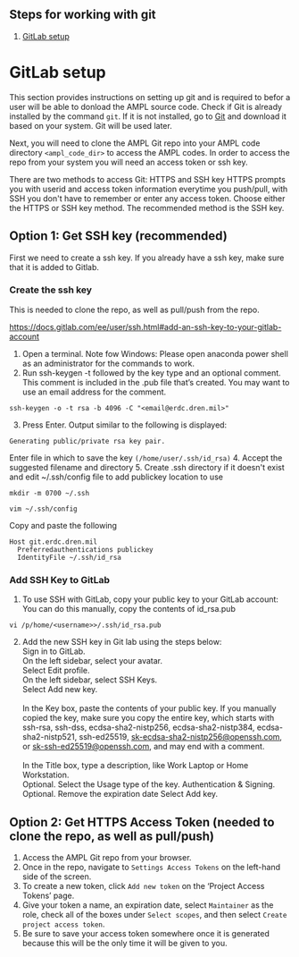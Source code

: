 ## Steps for working with git
1. [GitLab setup](#GitLab-setup)


# GitLab setup
This section provides instructions on setting up git and is required to befor a user will be able to donload the AMPL source code. Check if Git is already installed by the command `git`.  If it is not installed, go to [Git](https://git-scm.com/downloads) and download it based on your system.  Git will be used later.

Next, you will need to clone the AMPL Git repo into your AMPL code directory `<ampl_code_dir>` to access the AMPL codes. In order to access the repo from your system you will need an access token or ssh key.

There are two methods to access Git: HTTPS and SSH key
HTTPS prompts you with userid and access token information everytime you push/pull, with SSH you don't have to remember or enter any access token. Choose either the HTTPS or SSH key method.  The recommended method is the SSH key.


## Option 1: Get SSH key (recommended)
First we need to create a ssh key.  If you already have a ssh key, make sure that it is added to Gitlab.

### Create the ssh key
This is needed to clone the repo, as well as pull/push from the repo.

https://docs.gitlab.com/ee/user/ssh.html#add-an-ssh-key-to-your-gitlab-account

1. Open a terminal. Note fow Windows: Please open anaconda power shell as an administrator for the commands to work.
2. Run ssh-keygen -t followed by the key type and an optional comment. This comment is included in the .pub file that’s created. You may want to use an email address for the comment.

```shell
ssh-keygen -o -t rsa -b 4096 -C "<email@erdc.dren.mil>"
```

3. Press Enter. Output similar to the following is displayed:

`Generating public/private rsa key pair.`

Enter file in which to save the key `(/home/user/.ssh/id_rsa)`
4. Accept the suggested filename and directory
5. Create .ssh directory if it doesn't exist and edit ~/.ssh/config file to add publickey location to use

```
mkdir -m 0700 ~/.ssh
 
vim ~/.ssh/config
```
Copy and paste the following
```
Host git.erdc.dren.mil
  Preferredauthentications publickey
  IdentityFile ~/.ssh/id_rsa

```

### Add SSH Key to GitLab
1. To use SSH with GitLab, copy your public key to your GitLab account: You can do this manually, copy the contents of id_rsa.pub

```shell
vi /p/home/<username>>/.ssh/id_rsa.pub
```

2. Add the new SSH key in Git lab using the steps below:\
Sign in to GitLab.\
On the left sidebar, select your avatar.\
Select Edit profile.\
On the left sidebar, select SSH Keys.\
Select Add new key.\
\
In the Key box, paste the contents of your public key. If you manually copied the key, make sure you copy the entire key, which starts with ssh-rsa, ssh-dss, ecdsa-sha2-nistp256, ecdsa-sha2-nistp384, ecdsa-sha2-nistp521, ssh-ed25519, sk-ecdsa-sha2-nistp256@openssh.com, or sk-ssh-ed25519@openssh.com, and may end with a comment.\
\
In the Title box, type a description, like Work Laptop or Home Workstation.\
Optional. Select the Usage type of the key. Authentication & Signing.\
Optional. Remove the expiration date
Select Add key.

## Option 2: Get HTTPS Access Token (needed to clone the repo, as well as pull/push)

1.	Access the AMPL Git repo from your browser.
2.	Once in the repo, navigate to `Settings Access Tokens` on the left-hand side of the screen.
3.	To create a new token, click `Add new token` on the ‘Project Access Tokens’ page.
4.	Give your token a name, an expiration date, select `Maintainer` as the role, check all of the boxes under `Select scopes`, and then select `Create project access token`.
5.	Be sure to save your access token somewhere once it is generated because this will be the only time it will be given to you.
